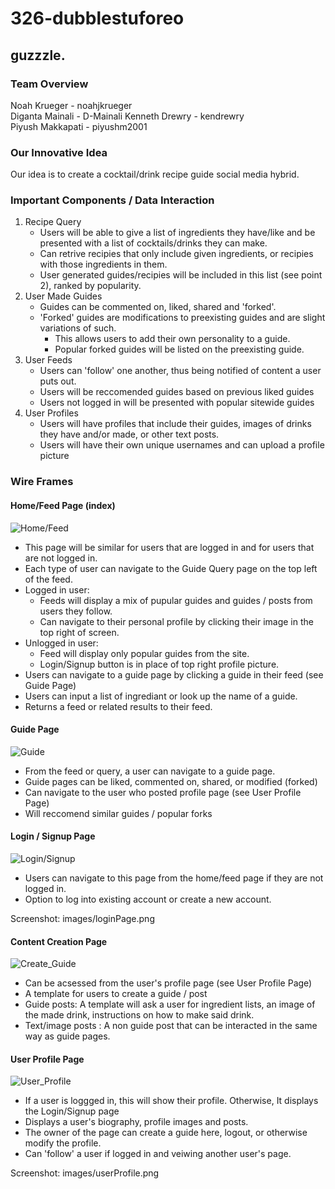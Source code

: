 # 326-dubblestuforeo  
## guzzzle.
### Team Overview  
Noah Krueger - noahjkrueger  
Diganta Mainali - D-Mainali
Kenneth Drewry - kendrewry  
Piyush Makkapati - piyushm2001  
### Our Innovative Idea  
Our idea is to create a cocktail/drink recipe guide social media hybrid.
### Important Components / Data Interaction
1. Recipe Query
    - Users will be able to give a list of ingredients they have/like and be presented with a list of cocktails/drinks they can make.
    - Can retrive recipies that only include given ingredients, or recipies with those ingredients in them.
    - User generated guides/recipies will be included in this list (see point 2), ranked by popularity.
2. User Made Guides
    - Guides can be commented on, liked, shared and 'forked'.
    - 'Forked' guides are modifications to preexisting guides and are slight variations of such. 
        - This allows users to add their own personality to a guide.
        - Popular forked guides will be listed on the preexisting guide.
3. User Feeds
    - Users can 'follow' one another, thus being notified of content a user puts out.
    - Users will be reccomended guides based on previous liked guides
    - Users not logged in will be presented with popular sitewide guides
4. User Profiles
    - Users will have profiles that include their guides, images of drinks they have and/or made, or other text posts.
    - Users will have their own unique usernames and can upload a profile picture
### Wire Frames

#### Home/Feed Page (index)
![Home/Feed](wireframes/feed_index.png)
- This page will be similar for users that are logged in and for users that are not logged in.
- Each type of user can navigate to the Guide Query page on the top left of the feed.
- Logged in user:
    - Feeds will display a mix of pupular guides and guides / posts from users they follow.
    - Can navigate to their personal profile by clicking their image in the top right of screen.
- Unlogged in user:
    - Feed will display only popular guides from the site.
    - Login/Signup button is in place of top right profile picture.
- Users can navigate to a guide page by clicking a guide in their feed (see Guide Page)
- Users can input a list of ingrediant or look up the name of a guide.
- Returns a feed or related results to their feed.
#### Guide Page
![Guide](wireframes/guide_page.png)
- From the feed or query, a user can navigate to a guide page.
- Guide pages can be liked, commented on, shared, or modified (forked)
- Can navigate to the user who posted profile page (see User Profile Page)
- Will reccomend similar guides / popular forks
#### Login / Signup Page
![Login/Signup](wireframes/login_signup.png)
- Users can navigate to this page from the home/feed page if they are not logged in.
- Option to log into existing account or create a new account.

Screenshot: images/loginPage.png

#### Content Creation Page
![Create_Guide](wireframes/create_guide.png)
- Can be acsessed from the user's profile page (see User Profile Page)
- A template for users to create a guide / post
- Guide posts: A template  will ask a user for ingredient lists, an image of the made drink, instructions on how to make said drink.
- Text/image posts : A non guide post that can be interacted in the same way as guide pages.
#### User Profile Page
![User_Profile](wireframes/user_profile.png)
- If a user is loggged in, this will show their profile. Otherwise, It displays the Login/Signup page
- Displays a user's biography, profile images and posts.
- The owner of the page can create a guide here, logout, or otherwise modify the profile.
- Can 'follow' a user if logged in and veiwing another user's page.

Screenshot: images/userProfile.png
